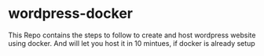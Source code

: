 # wordpress-docker
This Repo contains the steps to follow to create and host wordpress website using  docker. And will let you host it in 10 mintues, if docker is already setup
